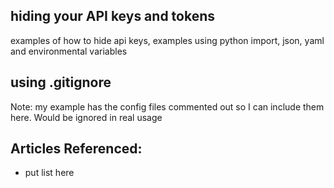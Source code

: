 ## hiding your API keys and tokens
examples of how to hide api keys, examples using python import, json, yaml and environmental variables

## using .gitignore
Note: my example has the config files commented out so I can include them here.  Would be ignored in real usage


## Articles Referenced:
- put list here

